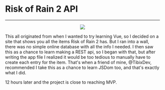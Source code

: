 # Risk of Rain 2 API

---

<p align="center">
    <a href="https://wakatime.com/badge/user/62fa37e7-7294-4c8f-91bc-7b49c9c136cb/project/7d57186a-bd1d-450f-8cc3-6e6ca5ffaa47" alt="Time spent on project (Wakatime)">
    <img src="https://wakatime.com/badge/user/62fa37e7-7294-4c8f-91bc-7b49c9c136cb/project/7d57186a-bd1d-450f-8cc3-6e6ca5ffaa47.svg" /></a>
</p>

This all originated from when I wanted to try learning Vue, so I decided on a site that shows you all the items Risk of Rain 2 has. But I ran into a wall, there was no simple online database with all the info I needed.
I then saw this as a chance to learn making a REST api, so I began with that, but after writing the app file I realized it would be too tedious to manually have to create each entry for the item. That's when a friend of mine, @TibixDev, recommended I take this as a chance to learn JSDom too, and that's exactly what I did.

12 hours later and the project is close to reaching MVP.